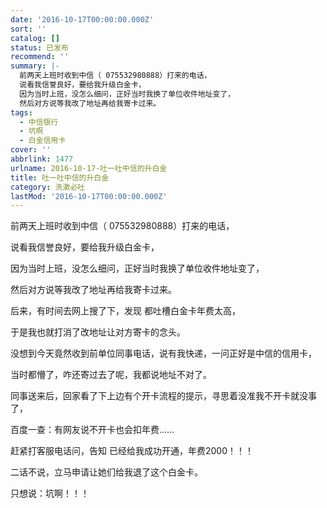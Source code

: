 ```yaml
---
date: '2016-10-17T00:00:00.000Z'
sort: ''
catalog: []
status: 已发布
recommend: ''
summary: |-
  前两天上班时收到中信（ 075532980888）打来的电话，
  说看我信誉良好，要给我升级白金卡，
  因为当时上班，没怎么细问，正好当时我换了单位收件地址变了，
  然后对方说等我改了地址再给我寄卡过来。
tags:
  - 中信银行
  - 坑啊
  - 白金信用卡
cover: ''
abbrlink: 1477
urlname: 2016-10-17-吐一吐中信的升白金
title: 吐一吐中信的升白金
category: 洗漱必吐
lastMod: '2016-10-17T00:00:00.000Z'
---
```


前两天上班时收到中信（ 075532980888）打来的电话，


说看我信誉良好，要给我升级白金卡，


因为当时上班，没怎么细问，正好当时我换了单位收件地址变了，


然后对方说等我改了地址再给我寄卡过来。


后来，有时间去网上搜了下，发现 都吐槽白金卡年费太高，


于是我也就打消了改地址让对方寄卡的念头。


没想到今天竟然收到前单位同事电话，说有我快递，一问正好是中信的信用卡，


当时都懵了，咋还寄过去了呢，我都说地址不对了。


同事送来后，回家看了下上边有个开卡流程的提示，寻思着没准我不开卡就没事了，


百度一查：有网友说不开卡也会扣年费……


赶紧打客服电话问，告知 已经给我成功开通，年费2000！！！


二话不说，立马申请让她们给我退了这个白金卡。


只想说：坑啊！！！

